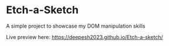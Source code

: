 # Etch-a-Sketch

A simple project to showcase my DOM manipulation skills

Live preview here: https://deepesh2023.github.io/Etch-a-sketch/

